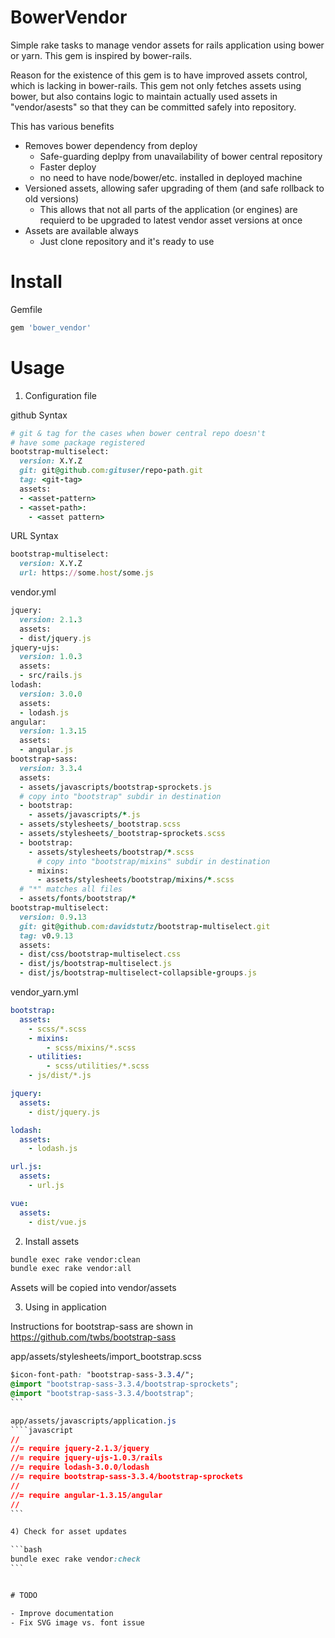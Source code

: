 # BowerVendor

Simple rake tasks to manage vendor assets for rails application
using bower or yarn. This gem is inspired by bower-rails.

Reason for the existence of this gem is to have improved assets control, which is lacking
in bower-rails. This gem not only fetches assets using bower, but also contains logic to
maintain actually used assets in "vendor/asests" so that they can be committed safely into
repository.

This has various benefits
- Removes bower dependency from deploy
  * Safe-guarding deplpy from unavailability of bower central repository
  * Faster deploy
  * no need to have node/bower/etc. installed in deployed machine
- Versioned assets, allowing safer upgrading of them (and safe rollback to old versions)
  * This allows that not all parts of the application (or engines) are requierd to be upgraded
    to latest vendor asset versions at once
- Assets are available always
  * Just clone repository and it's ready to use

# Install

Gemfile
```ruby
gem 'bower_vendor'
```

# Usage

1) Configuration file

github Syntax
```ruby
# git & tag for the cases when bower central repo doesn't
# have some package registered
bootstrap-multiselect:
  version: X.Y.Z
  git: git@github.com:gituser/repo-path.git
  tag: <git-tag>
  assets:
  - <asset-pattern>
  - <asset-path>:
    - <asset pattern>
```

URL Syntax
```ruby
bootstrap-multiselect:
  version: X.Y.Z
  url: https://some.host/some.js
```


vendor.yml
```ruby
jquery:
  version: 2.1.3
  assets:
  - dist/jquery.js
jquery-ujs:
  version: 1.0.3
  assets:
  - src/rails.js
lodash:
  version: 3.0.0
  assets:
  - lodash.js
angular:
  version: 1.3.15
  assets:
  - angular.js
bootstrap-sass:
  version: 3.3.4
  assets:
  - assets/javascripts/bootstrap-sprockets.js
  # copy into "bootstrap" subdir in destination
  - bootstrap:
    - assets/javascripts/*.js
  - assets/stylesheets/_bootstrap.scss
  - assets/stylesheets/_bootstrap-sprockets.scss
  - bootstrap:
    - assets/stylesheets/bootstrap/*.scss
      # copy into "bootstrap/mixins" subdir in destination
    - mixins:
      - assets/stylesheets/bootstrap/mixins/*.scss
  # "*" matches all files
  - assets/fonts/bootstrap/*
bootstrap-multiselect:
  version: 0.9.13
  git: git@github.com:davidstutz/bootstrap-multiselect.git
  tag: v0.9.13
  assets:
  - dist/css/bootstrap-multiselect.css
  - dist/js/bootstrap-multiselect.js
  - dist/js/bootstrap-multiselect-collapsible-groups.js
```

vendor_yarn.yml
```yaml
bootstrap:
  assets:
    - scss/*.scss
    - mixins:
        - scss/mixins/*.scss
    - utilities:
        - scss/utilities/*.scss
    - js/dist/*.js

jquery:
  assets:
    - dist/jquery.js

lodash:
  assets:
    - lodash.js

url.js:
  assets:
    - url.js

vue:
  assets:
    - dist/vue.js
```

2) Install assets

```bash
bundle exec rake vendor:clean
bundle exec rake vendor:all
```

Assets will be copied into vendor/assets

3) Using in application

Instructions for bootstrap-sass are shown in https://github.com/twbs/bootstrap-sass

app/assets/stylesheets/import_bootstrap.scss
````css
$icon-font-path: "bootstrap-sass-3.3.4/";
@import "bootstrap-sass-3.3.4/bootstrap-sprockets";
@import "bootstrap-sass-3.3.4/bootstrap";
```

app/assets/javascripts/application.js
````javascript
//
//= require jquery-2.1.3/jquery
//= require jquery-ujs-1.0.3/rails
//= require lodash-3.0.0/lodash
//= require bootstrap-sass-3.3.4/bootstrap-sprockets
//
//= require angular-1.3.15/angular
//
```

4) Check for asset updates

```bash
bundle exec rake vendor:check
```


# TODO

- Improve documentation
- Fix SVG image vs. font issue
